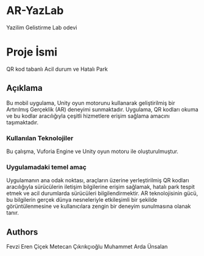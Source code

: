# AR-YazLab
Yazilim Gelistirme Lab odevi

# Proje İsmi

QR kod tabanlı Acil durum ve Hatalı Park

## Açıklama

Bu mobil uygulama, Unity oyun motorunu kullanarak geliştirilmiş bir Artırılmış Gerçeklik (AR) deneyimi sunmaktadır. Uygulama, QR kodları okuma ve bu kodlar aracılığıyla çeşitli hizmetlere erişim sağlama amacını taşımaktadır.


### Kullanılan Teknolojiler

Bu çalışma, Vuforia Engine ve Unity oyun motoru ile oluşturulmuştur.

### Uygulamadaki temel amaç

Uygulamanın ana odak noktası, araçların üzerine yerleştirilmiş QR kodları aracılığıyla sürücülerin iletişim bilgilerine erişim sağlamak, hatalı park tespit etmek ve acil durumlarda sürücüleri bilgilendirmektir. AR teknolojisinin gücü, bu bilgilerin gerçek dünya nesneleriyle etkileşimli bir şekilde görüntülenmesine ve kullanıcılara zengin bir deneyim sunulmasına olanak tanır.


## Authors

Fevzi Eren Çiçek
Metecan Çıkrıkçıoğlu
Muhammet Arda Ünsalan


